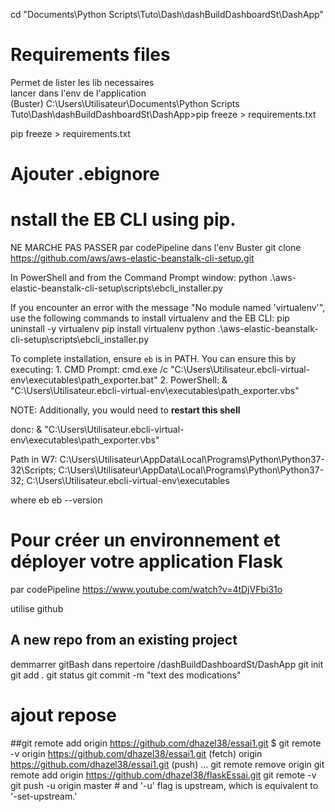 cd "Documents\Python Scripts\Tuto\Dash\dashBuildDashboardSt\DashApp"

# Requirements files

Permet de lister les lib necessaires \
lancer dans l'env de l'application \
(Buster) C:\Users\Utilisateur\Documents\Python Scripts\
Tuto\Dash\dashBuildDashboardSt\DashApp>pip freeze > requirements.txt

  pip freeze > requirements.txt

# Ajouter .ebignore


# nstall the EB CLI using pip.
NE MARCHE PAS
PASSER par codePipeline
dans l'env Buster
git clone https://github.com/aws/aws-elastic-beanstalk-cli-setup.git

In PowerShell and from the Command Prompt window:
python .\aws-elastic-beanstalk-cli-setup\scripts\ebcli_installer.py

If you encounter an error with the message "No module named 'virtualenv'", use the following commands to install virtualenv and the EB CLI:
pip uninstall -y virtualenv
pip install virtualenv
python .\aws-elastic-beanstalk-cli-setup\scripts\ebcli_installer.py

To complete installation, ensure `eb` is in PATH. You can ensure this by executing:
    1. CMD Prompt:
        cmd.exe /c "C:\Users\Utilisateur\.ebcli-virtual-env\executables\path_exporter.bat"
    2. PowerShell:
        & "C:\Users\Utilisateur\.ebcli-virtual-env\executables\path_exporter.vbs"


NOTE: Additionally, you would need to **restart this shell**

donc:
& "C:\Users\Utilisateur\.ebcli-virtual-env\executables\path_exporter.vbs"

Path in W7:
C:\Users\Utilisateur\AppData\Local\Programs\Python\Python37-32\Scripts\;
C:\Users\Utilisateur\AppData\Local\Programs\Python\Python37-32\;
C:\Users\Utilisateur\.ebcli-virtual-env\executables

where eb
eb --version

# Pour créer un environnement et déployer votre application Flask
par codePipeline
https://www.youtube.com/watch?v=4tDjVFbi31o

utilise github
## A new repo from an existing project
demmarrer gitBash dans repertoire /dashBuildDashboardSt/DashApp
git init
git add .
git status
git commit -m "text des modications"
# ajout repose

##git remote add origin https://github.com/dhazel38/essai1.git
$ git remote -v
origin  https://github.com/dhazel38/essai1.git (fetch)
origin  https://github.com/dhazel38/essai1.git (push)
...
git remote remove origin
git remote add origin https://github.com/dhazel38/flaskEssai.git
git remote -v
git push -u origin master #  and '-u' flag is upstream, which is equivalent to '-set-upstream.' 

